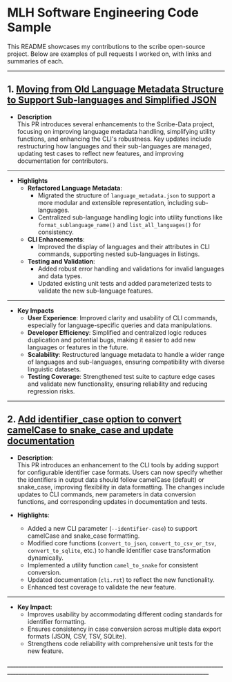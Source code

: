 # MLH Software Engineering Code Sample

This README showcases my contributions to the scribe open-source project. Below are examples of pull requests I worked on, with links and summaries of each.

---

## 1. [Moving from Old Language Metadata Structure to Support Sub-languages and Simplified JSON ](https://github.com/scribe-org/Scribe-Data/pull/402)

- **Description**  
  This PR introduces several enhancements to the Scribe-Data project, focusing on improving language metadata handling, simplifying utility functions, and enhancing the CLI's robustness. Key updates include restructuring how languages and their sub-languages are managed, updating test cases to reflect new features, and improving documentation for contributors.

---
- **Highlights**  
  - **Refactored Language Metadata**:
    - Migrated the structure of `language_metadata.json` to support a more modular and extensible representation, including sub-languages.
    - Centralized sub-language handling logic into utility functions like `format_sublanguage_name()` and `list_all_languages()` for consistency.
  - **CLI Enhancements**:
    - Improved the display of languages and their attributes in CLI commands, supporting nested sub-languages in listings.
  - **Testing and Validation**:
    - Added robust error handling and validations for invalid languages and data types.
    - Updated existing unit tests and added parameterized tests to validate the new sub-language features.

---

- **Key Impacts**  
  - **User Experience**: Improved clarity and usability of CLI commands, especially for language-specific queries and data manipulations.
  - **Developer Efficiency**: Simplified and centralized logic reduces duplication and potential bugs, making it easier to add new languages or features in the future.
  - **Scalability**: Restructured language metadata to handle a wider range of languages and sub-languages, ensuring compatibility with diverse linguistic datasets.
  - **Testing Coverage**: Strengthened test suite to capture edge cases and validate new functionality, ensuring reliability and reducing regression risks.

---

## 2. [Add identifier_case option to convert camelCase to snake_case and update documentation](https://github.com/scribe-org/Scribe-Data/pull/486)

- **Description**:  
  This PR introduces an enhancement to the CLI tools by adding support for configurable identifier case formats. Users can now specify whether the identifiers in output data should follow camelCase (default) or snake_case, improving flexibility in data formatting. The changes include updates to CLI commands, new parameters in data conversion functions, and corresponding updates in documentation and tests.

- **Highlights**:  
  - Added a new CLI parameter (`--identifier-case`) to support camelCase and snake_case formatting.  
  - Modified core functions (`convert_to_json`, `convert_to_csv_or_tsv`, `convert_to_sqlite`, etc.) to handle identifier case transformation dynamically.  
  - Implemented a utility function `camel_to_snake` for consistent conversion.  
  - Updated documentation (`cli.rst`) to reflect the new functionality.  
  - Enhanced test coverage to validate the new feature.

---
- **Key Impact**:  
  - Improves usability by accommodating different coding standards for identifier formatting.  
  - Ensures consistency in case conversion across multiple data export formats (JSON, CSV, TSV, SQLite).  
  - Strengthens code reliability with comprehensive unit tests for the new feature.  

**_________________________________________________________________________________________________________________________________________________**
